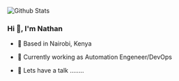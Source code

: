 ![Github Stats](https://github-readme-stats.vercel.app/api?username=nkirui&show_icons=true&icon_color=CE1D2D&text_color=718096&bg_color=ffffff&hide_title=true)
### Hi 👋, I'm Nathan

- 🌴 Based in Nairobi, Kenya

- 📖 Currently working as Automation Engeneer/DevOps

- 💬  Lets have a talk ........

